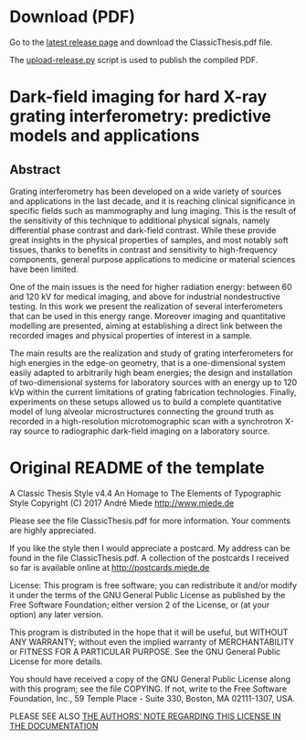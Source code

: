 # Download (PDF)

Go to the [latest release page](https://github.com/Enucatl/phd-thesis/releases/latest) and download the ClassicThesis.pdf file.

The
[upload-release.py](https://gist.github.com/Enucatl/e120930a45783dbd34d63cd57e95a052)
script is used to publish the compiled PDF.

# Dark-field imaging for hard X-ray grating interferometry: predictive models and applications
## Abstract
Grating interferometry has been developed on a wide variety of sources and
applications in the last decade, and it is reaching clinical significance in
specific fields such as mammography and lung imaging. This is the
result of the sensitivity of this technique to additional physical signals,
namely differential phase contrast and dark-field contrast. While these
provide great insights in the physical properties of samples, and most
notably soft tissues, thanks to benefits in contrast and sensitivity to
high-frequency components, general purpose applications to medicine or
material sciences have been limited.

One of the main issues is the need for higher radiation energy:
between 60 and 120 kV for medical imaging, and above for
industrial nondestructive testing. In this work we present the realization
of several interferometers that can be used in this energy range. Moreover
imaging and quantitative modelling are presented, aiming at establishing a
direct link between the recorded images and physical properties of interest
in a sample.

The main results are the realization and study of grating interferometers for
high energies in the edge-on geometry, that is a one-dimensional system
easily adapted to arbitrarily high beam energies; the design and
installation of
two-dimensional systems for laboratory sources with an energy up
to 120 kVp within the current limitations of grating
fabrication technologies. Finally, experiments on these setups allowed us
to build a complete quantitative model of lung alveolar
microstructures connecting the ground truth as recorded in a high-resolution
microtomographic scan with a synchrotron X-ray source to radiographic
dark-field imaging on a laboratory source.

# Original README of the template
A Classic Thesis Style v4.4
An Homage to The Elements of Typographic Style
Copyright (C) 2017 André Miede http://www.miede.de

Please see the file ClassicThesis.pdf for more information.
Your comments are highly appreciated.

If you like the style then I would appreciate a postcard. My address
can be found in the file ClassicThesis.pdf. A collection of the
postcards I received so far is available online at
http://postcards.miede.de

License:
This program is free software; you can redistribute it and/or modify
it under the terms of the GNU General Public License as published by
the Free Software Foundation; either version 2 of the License, or
(at your option) any later version.

This program is distributed in the hope that it will be useful,
but WITHOUT ANY WARRANTY; without even the implied warranty of
MERCHANTABILITY or FITNESS FOR A PARTICULAR PURPOSE.  See the
GNU General Public License for more details.

You should have received a copy of the GNU General Public License
along with this program; see the file COPYING.  If not, write to
the Free Software Foundation, Inc., 59 Temple Place - Suite 330,
Boston, MA 02111-1307, USA.

PLEASE SEE ALSO [THE AUTHORS' NOTE REGARDING THIS LICENSE IN THE DOCUMENTATION](https://github.com/Enucatl/phd-thesis/blob/6c5eb8289d1c9632df12311a64f3f9ce5b915d15/Chapters/Chapter01.tex#L322)
